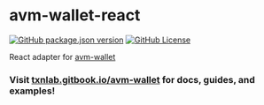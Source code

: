 # avm-wallet-react

[![GitHub package.json version](https://img.shields.io/github/package-json/v/scholtz/avm-wallet?filename=packages%2Favm-wallet-react%2Fpackage.json&label=version)](https://www.npmjs.com/package/avm-wallet?activeTab=versions)
[![GitHub License](https://img.shields.io/github/license/scholtz/avm-wallet)](https://github.com/scholtz/avm-wallet/blob/main/LICENSE.md)

React adapter for [avm-wallet](https://github.com/scholtz/avm-wallet)

### Visit [txnlab.gitbook.io/avm-wallet](https://txnlab.gitbook.io/avm-wallet) for docs, guides, and examples!
